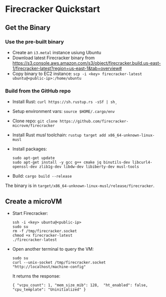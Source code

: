 
# Firecracker Quickstart

## Get the Binary

### Use the pre-built binary

- Create an `i3.metal` instance usiung Ubuntu
- Download latest Firecracker binary from https://s3.console.aws.amazon.com/s3/object/firecracker.build.us-east-1/firecracker-latest?region=us-east-1&tab=overview#
- Copy binary to EC2 instance: `scp -i <key> firecracker-latest ubuntu@<public-ip>:/home/ubuntu`

### Build from the GitHub repo

- Install Rust: `curl https://sh.rustup.rs -sSf | sh¸`
- Setup environment vars: `source $HOME/.cargo/env`
- Clone repo: `git clone https://github.com/firecracker-microvm/firecracker`
- Install Rust _musl_ toolchain: `rustup target add x86_64-unknown-linux-musl`
- Install packages:

  ```
  sudo apt-get update
  sudo apt-get install -y gcc g++ cmake jq binutils-dev libcurl4-openssl-dev zlib1g-dev libdw-dev libiberty-dev musl-tools
  ```

- Build: `cargo build --release`

The binary is in `target/x86_64-unknown-linux-musl/release/firecracker`.

## Create a microVM

- Start Firecracker:

  ```
  ssh -i <key> ubuntu@<public-ip>
  sudo su
  rm -f /tmp/firecracker.socket
  chmod +x firecracker-latest
  ./firecracker-latest
  ```

- Open another terminal to query the VM:

  ```
  sudo su
  curl --unix-socket /tmp/firecracker.socket "http://localhost/machine-config"
  ```

  It returns the response:

  ```
  { "vcpu_count": 1, "mem_size_mib": 128,  "ht_enabled": false,  "cpu_template": "Uninitialized" }
  ```
